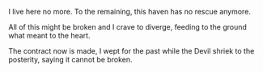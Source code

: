 I live here no more.
To the remaining, 
this haven has no rescue anymore.

All of this might be broken
and I crave to diverge,
feeding to the ground
what meant to the heart.

The contract now is made,
I wept for the past
while the Devil shriek to the posterity,
saying it cannot be broken.

